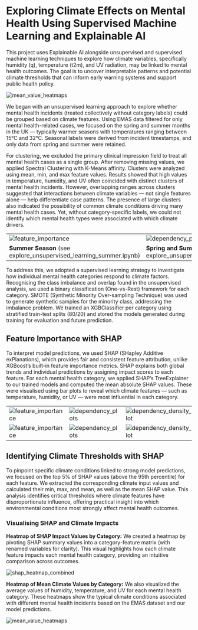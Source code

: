 # Exploring Climate Effects on Mental Health Using Supervised Machine Learning and Explainable AI
This project uses Explainable AI alongside unsupervised and supervised machine learning techniques to explore how climate variables, specifically humidity (q), temperature (t2m), and UV radiation, may be linked to mental health outcomes. The goal is to uncover interpretable patterns and potential climate thresholds that can inform early warning systems and support public health policy.

![mean_value_heatmaps](https://github.com/user-attachments/assets/fac259ba-8c1e-4fdd-b268-ea404f703477)

We began with an unsupervised learning approach to explore whether mental health incidents (treated collectively without category labels) could be grouped based on climate features. Using EMAS data filtered for only mental health-related cases, we focused on the spring and summer months in the UK — typically warmer seasons with temperatures ranging between 15°C and 32°C. Seasonal labels were derived from incident timestamps, and only data from spring and summer were retained. 

For clustering, we excluded the primary clinical impression field to treat all mental health cases as a single group. After removing missing values, we applied Spectral Clustering with K-Means affinity. Clusters were analyzed using mean, min, and max feature values. Results showed that high values in temperature, humidity, and UV often coincided with distinct clusters of mental health incidents. However, overlapping ranges across clusters suggested that interactions between climate variables — not single features alone — help differentiate case patterns. The presence of large clusters also indicated the possibility of common climate conditions driving many mental health cases. Yet, without category-specific labels, we could not identify which mental health types were associated with which climate drivers.

<table>
  <tr>
    <td><img src="https://github.com/user-attachments/assets/b888cdec-c6ce-4025-93f6-259d50b40c35" alt="feature_importance"></td>
    <td><img src="https://github.com/user-attachments/assets/b45b4f6f-745d-4f51-aadf-0ed12806dc3f" alt="dependency_plots"></td>
  </tr>
  <tr>
    <td><b>Summer Season</b> (see explore_unsupervised_learning_summer.ipynb) </td>
    <td><b>Spring and Summer Seasons</b> (see explore_unsupervised_learning_spring_summer.ipynb) </td>
  </tr>
</table>


To address this, we adopted a supervised learning strategy to investigate how individual mental health categories respond to climate factors. Recognising the class imbalance and overlap found in the unsupervised analysis, we used a binary classification (One-vs-Rest) framework for each category. SMOTE (Synthetic Minority Over-sampling Technique) was used to generate synthetic samples for the minority class, addressing the imbalance problem. We trained an XGBClassifier per category using stratified train-test splits (80/20) and stored the models generated during training for evaluation and future prediction.

## Feature Importance with SHAP
To interpret model predictions, we used SHAP (SHapley Additive exPlanations), which provides fair and consistent feature attribution, unlike XGBoost’s built-in feature importance metrics. SHAP explains both global trends and individual predictions by assigning impact scores to each feature. For each mental health category, we applied SHAP’s TreeExplainer to our trained models and computed the mean absolute SHAP values. These were visualised using bar plots to reveal which climate features — such as temperature, humidity, or UV — were most influential in each category.

<table>
  <tr>
    <td><img src="https://github.com/user-attachments/assets/8a304519-5ced-4d6a-82fc-e76a1f7544da" alt="feature_importance"></td>
    <td><img src="https://github.com/user-attachments/assets/8db2bcdf-a4b8-4907-a2ee-f2826e5636b7" alt="dependency_plots"></td>
    <td><img src="https://github.com/user-attachments/assets/9f511cac-a2d8-4fb4-9fb4-f74f907eb4c9" alt="dependency_density_plot"></td>
  </tr>
  <tr>
    <td><img src="https://github.com/user-attachments/assets/6dfd7e80-cf91-4865-a777-a3f9d74cfdf8" alt="feature_importance"></td>
    <td><img src="https://github.com/user-attachments/assets/a854e8b7-ab58-42bc-85f9-630f31a28075" alt="dependency_plots"></td>
    <td><img src="https://github.com/user-attachments/assets/57f49bbb-567c-484b-ae75-506f93875a17" alt="dependency_density_plot"></td>
  </tr>
</table>

## Identifying Climate Thresholds with SHAP
To pinpoint specific climate conditions linked to strong model predictions, we focused on the top 5% of SHAP values (above the 95th percentile) for each feature. We extracted the corresponding climate input values and calculated their min, max, and mean, as well as the mean SHAP value. This analysis identifies critical thresholds where climate features have disproportionate influence, offering practical insight into which environmental conditions most strongly affect mental health outcomes.

### Visualising SHAP and Climate Impacts
**Heatmap of SHAP Impact Values by Category:** We created a heatmap by pivoting SHAP summary values into a category-feature matrix (with renamed variables for clarity). This visual highlights how each climate feature impacts each mental health category, providing an intuitive comparison across outcomes.

![shap_heatmap_combined](https://github.com/user-attachments/assets/0eeb2c41-f50f-4767-be84-7f161061ed81)

**Heatmap of Mean Climate Values by Category:** We also visualized the average values of humidity, temperature, and UV for each mental health category. These heatmaps show the typical climate conditions associated with different mental health incidents based on the EMAS dataset and our model predictions.

![mean_value_heatmaps](https://github.com/user-attachments/assets/9c270d1e-df8b-47d8-a1cf-8f8722da90cd)
